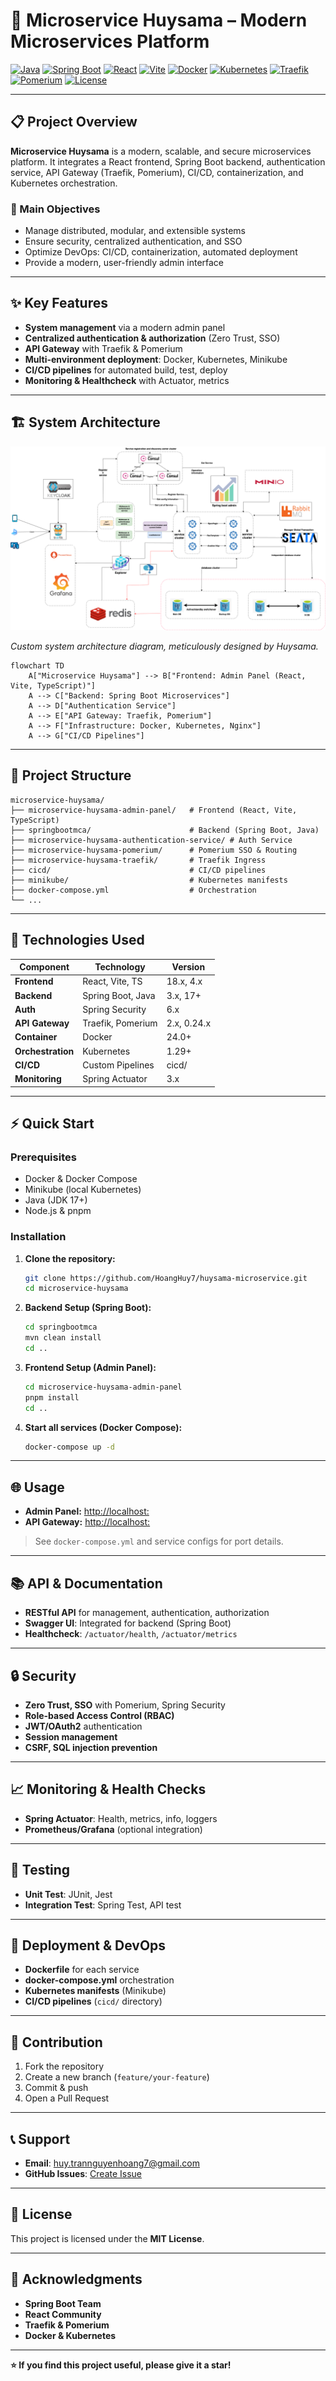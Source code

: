 # 🚀 Microservice Huysama – Modern Microservices Platform

[![Java](https://img.shields.io/badge/Java-17%2B-orange.svg)](https://openjdk.org/)
[![Spring Boot](https://img.shields.io/badge/Spring%20Boot-3.x-green.svg)](https://spring.io/projects/spring-boot)
[![React](https://img.shields.io/badge/React-18-blue.svg)](https://react.dev/)
[![Vite](https://img.shields.io/badge/Vite-4.x-purple.svg)](https://vitejs.dev/)
[![Docker](https://img.shields.io/badge/Docker-24.0-blue.svg)](https://www.docker.com/)
[![Kubernetes](https://img.shields.io/badge/Kubernetes-1.29-blue.svg)](https://kubernetes.io/)
[![Traefik](https://img.shields.io/badge/Traefik-2.x-blue.svg)](https://traefik.io/)
[![Pomerium](https://img.shields.io/badge/Pomerium-0.24.x-purple.svg)](https://www.pomerium.com/)
[![License](https://img.shields.io/badge/License-MIT-yellow.svg)](LICENSE)

---

## 📋 Project Overview

**Microservice Huysama** is a modern, scalable, and secure microservices platform. It integrates a React frontend, Spring Boot backend, authentication service, API Gateway (Traefik, Pomerium), CI/CD, containerization, and Kubernetes orchestration.

### 🎯 Main Objectives
- Manage distributed, modular, and extensible systems
- Ensure security, centralized authentication, and SSO
- Optimize DevOps: CI/CD, containerization, automated deployment
- Provide a modern, user-friendly admin interface

---

## ✨ Key Features
- **System management** via a modern admin panel
- **Centralized authentication & authorization** (Zero Trust, SSO)
- **API Gateway** with Traefik & Pomerium
- **Multi-environment deployment**: Docker, Kubernetes, Minikube
- **CI/CD pipelines** for automated build, test, deploy
- **Monitoring & Healthcheck** with Actuator, metrics

---

## 🏗️ System Architecture

![System Architecture – Custom drawn by author](./imgs/architecture_system.png)

*Custom system architecture diagram, meticulously designed by Huysama.*

```mermaid
flowchart TD
    A["Microservice Huysama"] --> B["Frontend: Admin Panel (React, Vite, TypeScript)"]
    A --> C["Backend: Spring Boot Microservices"]
    A --> D["Authentication Service"]
    A --> E["API Gateway: Traefik, Pomerium"]
    A --> F["Infrastructure: Docker, Kubernetes, Nginx"]
    A --> G["CI/CD Pipelines"]
```

---

## 📁 Project Structure

```
microservice-huysama/
├── microservice-huysama-admin-panel/   # Frontend (React, Vite, TypeScript)
├── springbootmca/                      # Backend (Spring Boot, Java)
├── microservice-huysama-authentication-service/ # Auth Service
├── microservice-huysama-pomerium/      # Pomerium SSO & Routing
├── microservice-huysama-traefik/       # Traefik Ingress
├── cicd/                               # CI/CD pipelines
├── minikube/                           # Kubernetes manifests
├── docker-compose.yml                  # Orchestration
└── ...
```

---

## 🔧 Technologies Used

| Component           | Technology         | Version      |
|---------------------|-------------------|--------------|
| **Frontend**        | React, Vite, TS   | 18.x, 4.x    |
| **Backend**         | Spring Boot, Java | 3.x, 17+     |
| **Auth**            | Spring Security   | 6.x          |
| **API Gateway**     | Traefik, Pomerium | 2.x, 0.24.x  |
| **Container**       | Docker            | 24.0+        |
| **Orchestration**   | Kubernetes        | 1.29+        |
| **CI/CD**           | Custom Pipelines  | cicd/        |
| **Monitoring**      | Spring Actuator   | 3.x          |

---

## ⚡ Quick Start

### Prerequisites
- Docker & Docker Compose
- Minikube (local Kubernetes)
- Java (JDK 17+)
- Node.js & pnpm

### Installation

1. **Clone the repository:**
   ```bash
   git clone https://github.com/HoangHuy7/huysama-microservice.git
   cd microservice-huysama
   ```
2. **Backend Setup (Spring Boot):**
   ```bash
   cd springbootmca
   mvn clean install
   cd ..
   ```
3. **Frontend Setup (Admin Panel):**
   ```bash
   cd microservice-huysama-admin-panel
   pnpm install
   cd ..
   ```
4. **Start all services (Docker Compose):**
   ```bash
   docker-compose up -d
   ```

---

## 🌐 Usage

- **Admin Panel:** [http://localhost:<admin-port>](http://localhost:<admin-port>)
- **API Gateway:** [http://localhost:<traefik-port>](http://localhost:<traefik-port>)

> See `docker-compose.yml` and service configs for port details.

---

## 📚 API & Documentation
- **RESTful API** for management, authentication, authorization
- **Swagger UI**: Integrated for backend (Spring Boot)
- **Healthcheck**: `/actuator/health`, `/actuator/metrics`

---

## 🔒 Security
- **Zero Trust, SSO** with Pomerium, Spring Security
- **Role-based Access Control (RBAC)**
- **JWT/OAuth2** authentication
- **Session management**
- **CSRF, SQL injection prevention**

---

## 📈 Monitoring & Health Checks
- **Spring Actuator**: Health, metrics, info, loggers
- **Prometheus/Grafana** (optional integration)

---

## 🧪 Testing
- **Unit Test**: JUnit, Jest
- **Integration Test**: Spring Test, API test

---

## 🚀 Deployment & DevOps
- **Dockerfile** for each service
- **docker-compose.yml** orchestration
- **Kubernetes manifests** (Minikube)
- **CI/CD pipelines** (`cicd/` directory)

---

## 🤝 Contribution
1. Fork the repository
2. Create a new branch (`feature/your-feature`)
3. Commit & push
4. Open a Pull Request

---

## 📞 Support
- **Email**: huy.trannguyenhoang7@gmail.com
- **GitHub Issues**: [Create Issue](#)

---

## 📄 License

This project is licensed under the **MIT License**.

---

## 🙏 Acknowledgments
- **Spring Boot Team**
- **React Community**
- **Traefik & Pomerium**
- **Docker & Kubernetes**

---

**⭐ If you find this project useful, please give it a star!**

